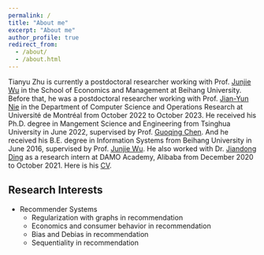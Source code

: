 ```yaml
---
permalink: /
title: "About me"
excerpt: "About me"
author_profile: true
redirect_from: 
  - /about/
  - /about.html
---
```


Tianyu Zhu is currently a postdoctoral researcher working with Prof. [Junjie Wu](http://semen.buaa.edu.cn/Faculty/Information_Systems/WU_Junjie/Profile.htm) in the School of Economics and Management at Beihang University. Before that, he was a postdoctoral researcher working with Prof. [Jian-Yun Nie](http://rali.iro.umontreal.ca/nie-site/jian-yun-nie-en/) in the Department of Computer Science and Operations Research at Université de Montréal from October 2022 to October 2023. He received his Ph.D. degree in Mangement Science and Engineering from Tsinghua University in June 2022, supervised by Prof. [Guoqing Chen](https://www.sem.tsinghua.edu.cn/en/info/1219/7556.htm). And he received his B.E. degree in Information Systems from Beihang University in June 2016, supervised by Prof. [Junjie Wu](http://semen.buaa.edu.cn/Faculty/Information_Systems/WU_Junjie/Profile.htm). He also worked with Dr. [Jiandong Ding](https://www.linkedin.com/in/jiandong-ding-60498833/) as a research intern at DAMO Academy, Alibaba from December 2020 to October 2021. Here is his [CV](../files/CV_Tianyu_Zhu_202212.pdf).

Research Interests
---
- Recommender Systems
  - Regularization with graphs in recommendation
  - Economics and consumer behavior in recommendation
  - Bias and Debias in recommendation
  - Sequentiality in recommendation
